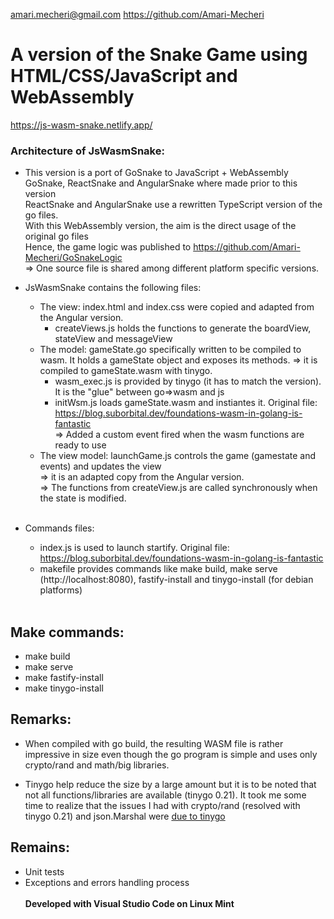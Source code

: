 amari.mecheri@gmail.com
https://github.com/Amari-Mecheri
# A version of the Snake Game using HTML/CSS/JavaScript and WebAssembly

https://js-wasm-snake.netlify.app/

### Architecture of JsWasmSnake:

- This version is a port of GoSnake to JavaScript + WebAssembly
<br>GoSnake, ReactSnake and AngularSnake where made prior to this version
<br>ReactSnake and AngularSnake use a rewritten TypeScript version of the go files.
<br>With this WebAssembly version, the aim is the direct usage of the original go files
<br>Hence, the game logic was published to https://github.com/Amari-Mecheri/GoSnakeLogic
<br>=> One source file is shared among different platform specific versions.

- JsWasmSnake contains the following files:

  * The view: index.html and index.css were copied and adapted from the Angular version.
  	* createViews.js holds the functions to generate the boardView, stateView and messageView
  * The model: gameState.go specifically written to be compiled to wasm. It holds a gameState object and exposes its methods.
    => it is compiled to gameState.wasm with tinygo.
  	* wasm_exec.js is provided by tinygo (it has to match the version). It is the "glue" between go=>wasm and js
  	* initWsm.js loads gameState.wasm and instiantes it. Original file: https://blog.suborbital.dev/foundations-wasm-in-golang-is-fantastic
    <br>=> Added a custom event fired when the wasm functions are ready to use
  * The view model: launchGame.js controls the game (gamestate and events) and updates the view
    <br>=> it is an adapted copy from the Angular version.
    <br>=> The functions from createView.js are called synchronously when the state is modified.
	<br><br>
- Commands files:
  * index.js is used to launch startify. Original file: https://blog.suborbital.dev/foundations-wasm-in-golang-is-fantastic
  * makefile provides commands like make build, make serve (http://localhost:8080), fastify-install and tinygo-install (for debian platforms)<br><br>

## Make commands:

- make build
- make serve
- make fastify-install
- make tinygo-install

## Remarks:

- When compiled with go build, the resulting WASM file is rather impressive in size even though the go program is simple and uses only crypto/rand and math/big libraries.

- Tinygo help reduce the size by a large amount but it is to be noted that not all functions/libraries are available (tinygo 0.21). It took me some time to realize that the issues I had with crypto/rand (resolved with tinygo 0.21) and json.Marshal were [due to tinygo](https://github.com/tinygo-org/tinygo/issues/2519)

## Remains:
- Unit tests
- Exceptions and errors handling process
<br><br>
<b> Developed with Visual Studio Code on Linux Mint
